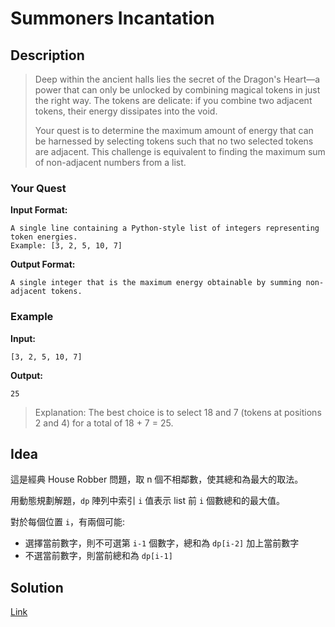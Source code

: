 # Summoners Incantation

## Description

> Deep within the ancient halls lies the secret of the Dragon's Heart—a power that can only be unlocked by combining magical tokens in just the right way. The tokens are delicate: if you combine two adjacent tokens, their energy dissipates into the void.
> 
> Your quest is to determine the maximum amount of energy that can be harnessed by selecting tokens such that no two selected tokens are adjacent. This challenge is equivalent to finding the maximum sum of non-adjacent numbers from a list.

### Your Quest

**Input Format:**

```text
A single line containing a Python-style list of integers representing token energies.
Example: [3, 2, 5, 10, 7]
```

**Output Format:**

```text
A single integer that is the maximum energy obtainable by summing non-adjacent tokens.
```

### Example

**Input:**

```text
[3, 2, 5, 10, 7]
```

**Output:**

```text
25
```

> Explanation: The best choice is to select 18 and 7 (tokens at positions 2 and 4) for a total of 18 + 7 = 25.

## Idea

這是經典 House Robber 問題，取 n 個不相鄰數，使其總和為最大的取法。

用動態規劃解題，`dp` 陣列中索引 `i` 值表示 list 前 `i` 個數總和的最大值。

對於每個位置 `i`，有兩個可能:

+ 選擇當前數字，則不可選第 `i-1` 個數字，總和為 `dp[i-2]` 加上當前數字
+ 不選當前數字，則當前總和為 `dp[i-1]`

## Solution

[Link](../files/summoners_incantation.py)

